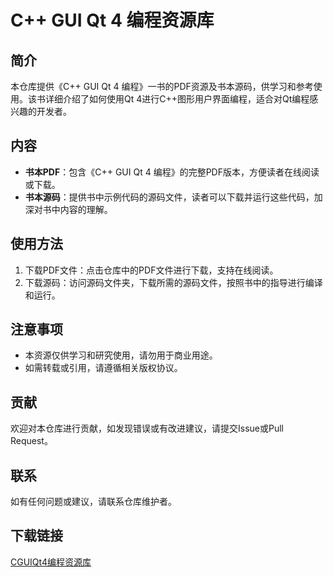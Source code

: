 # C++ GUI Qt 4 编程资源库

## 简介
本仓库提供《C++ GUI Qt 4 编程》一书的PDF资源及书本源码，供学习和参考使用。该书详细介绍了如何使用Qt 4进行C++图形用户界面编程，适合对Qt编程感兴趣的开发者。

## 内容
- **书本PDF**：包含《C++ GUI Qt 4 编程》的完整PDF版本，方便读者在线阅读或下载。
- **书本源码**：提供书中示例代码的源码文件，读者可以下载并运行这些代码，加深对书中内容的理解。

## 使用方法
1. 下载PDF文件：点击仓库中的PDF文件进行下载，支持在线阅读。
2. 下载源码：访问源码文件夹，下载所需的源码文件，按照书中的指导进行编译和运行。

## 注意事项
- 本资源仅供学习和研究使用，请勿用于商业用途。
- 如需转载或引用，请遵循相关版权协议。

## 贡献
欢迎对本仓库进行贡献，如发现错误或有改进建议，请提交Issue或Pull Request。

## 联系
如有任何问题或建议，请联系仓库维护者。

## 下载链接

[CGUIQt4编程资源库](https://pan.quark.cn/s/25837a75f63d)